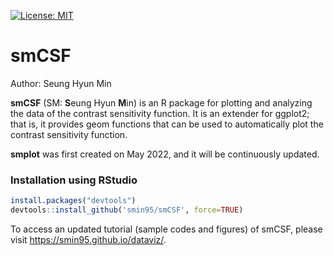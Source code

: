 [![License: MIT](https://img.shields.io/badge/License-MIT-yellow.svg)](https://github.com/smin95/smCSF/blob/master/LICENSE)

# smCSF 

Author: Seung Hyun Min

**smCSF** (SM: **S**eung Hyun **M**in) is an R package for plotting and analyzing the data of the contrast sensitivity function. It is an extender for ggplot2; that is, it provides geom functions that can be used to automatically plot the contrast sensitivity function. 

**smplot** was first created on May 2022, and it will be continuously updated.

### Installation using RStudio

``` r
install.packages("devtools")
devtools::install_github('smin95/smCSF', force=TRUE)
```
 
To access an updated tutorial (sample codes and figures) of smCSF, please visit https://smin95.github.io/dataviz/.
